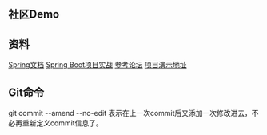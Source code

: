 ## 社区Demo

## 资料
[Spring文档](https://spring.io/projects/spring-boot/)
[Spring Boot项目实战](https://www.bilibili.com/video/av50200264/?p=4)
[参考论坛](https://elasticsearch.cn/)
[项目演示地址](http://www.mawen.co/)

## Git命令
git commit --amend --no-edit  表示在上一次commit后又添加一次修改进去，不必再重新定义commit信息了。
